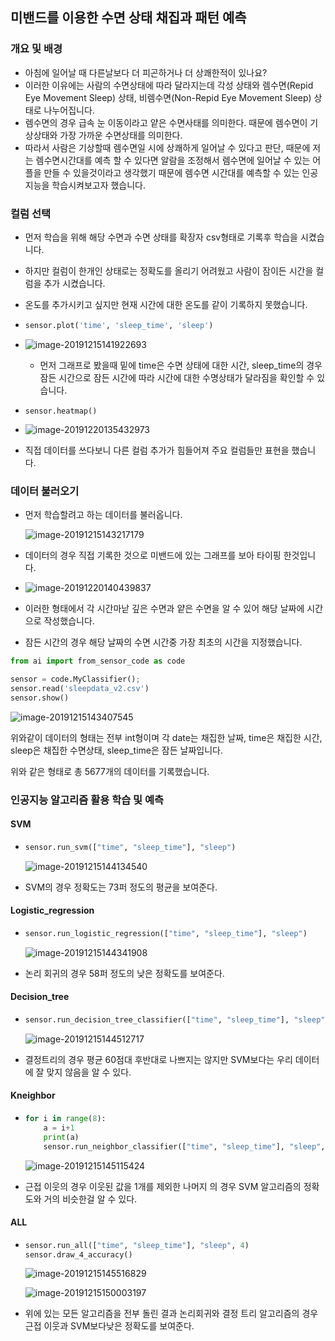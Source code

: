 ## 미밴드를 이용한 수면 상태 채집과 패턴 예측

### 개요 및 배경

- 아침에 일어날 때 다른날보다 더 피곤하거나 더 상쾌한적이 있나요?
- 이러한 이유에는 사람의 수면상태에 따라 달라지는데 각성 상태와 렘수면(Repid Eye Movement Sleep) 상태, 비렘수면(Non-Repid Eye Movement Sleep) 상태로 나누어집니다.
- 렘수면의 경우 급속 눈 이동이라고 얕은 수면사태를 의미한다. 때문에 렘수면이 기상상태와 가장 가까운 수면상태를 의미한다.
- 따라서 사람은 기상할때 렘수면일 시에 상쾌하게 일어날 수 있다고 판단, 때문에 저는 렘수면시간대를 예측 할 수 있다면 알람을 조정해서 렘수면에 일어날 수 있는 어플을 만들 수 있을것이라고 생각했기 때문에 렘수면 시간대를 예측할 수 있는 인공지능을 학습시켜보고자 했습니다.

### 컬럼 선택

- 먼저 학습을 위해 해당 수면과 수면 상태를 확장자 csv형태로 기록후 학습을 시켰습니다.

- 하지만 컬럼이 한개인 상태로는 정확도를 올리기 어려웠고 사람이 잠이든 시간을 컬럼을 추가 시켰습니다.

- 온도를 추가시키고 싶지만 현재 시간에 대한 온도를 같이 기록하지 못했습니다.

- ```python
  sensor.plot('time', 'sleep_time', 'sleep')
  ```

- ![image-20191215141922693](./images/image-20191215141922693.png)

  - 먼저 그래프로 봤을때 밑에 time은 수면 상태에 대한 시간, sleep_time의 경우 잠든 시간으로 잠든 시간에 따라 시간에 대한 수명상태가 달라짐을 확인할 수 있습니다.
  
- ```pyhon
  sensor.heatmap()
  ```

- ![image-20191220135432973](./images/image-20191220135545897.png)
- 직접 데이터를 쓰다보니 다른 컬럼 추가가 힘들어져 주요 컬럼들만 표현을 했습니다.

### 데이터 불러오기

- 먼저 학습할려고 하는 데이터를 불러옵니다.

  ![image-20191215143217179](./images/image-20191215143217179.png)

- 데이터의 경우 직접 기록한 것으로 미밴드에 있는 그래프를 보아 타이핑 한것입니다.
- ![image-20191220140439837](./images/image-20191220140439837.png)
- 이러한 형태에서 각 시간마낟 깊은 수면과 얕은 수면을 알 수 있어 해당 날짜에 시간으로 작성했습니다.
- 잠든 시간의 경우 해당 날짜의 수면 시간중 가장 최초의 시간을 지정했습니다.

```python
from ai import from_sensor_code as code

sensor = code.MyClassifier();
sensor.read('sleepdata_v2.csv')
sensor.show()
```

![image-20191215143407545](./images/image-20191215143407545.png)

위와같이 데이터의 형태는 전부 int형이며 각 date는 채집한 날짜, time은 채집한 시간, sleep은 채집한 수면상태, sleep_time은 잠든 날짜입니다. 

위와 같은 형태로 총 5677개의 데이터를 기록했습니다.

### 인공지능 알고리즘 활용 학습 및 예측

#### SVM

- ```python
  sensor.run_svm(["time", "sleep_time"], "sleep")
  ```

  ![image-20191215144134540](./images/image-20191215144134540.png)

- SVM의 경우 정확도는 73퍼 정도의 평균을 보여준다.

#### Logistic_regression

- ```python
  sensor.run_logistic_regression(["time", "sleep_time"], "sleep")
  ```

  ![image-20191215144341908](./images/image-20191215144341908.png)

- 논리 회귀의 경우 58퍼 정도의 낮은 정확도를 보여준다.

#### Decision_tree

- ```python
  sensor.run_decision_tree_classifier(["time", "sleep_time"], "sleep")
  ```

  ![image-20191215144512717](./images/image-20191215144512717.png)

- 결정트리의 경우 평균 60점대 후반대로 나쁘지는 않지만 SVM보다는 우리 데이터에 잘 맞지 않음을 알 수 있다.

#### Kneighbor

- ```python
  for i in range(8):
      a = i+1
      print(a)
      sensor.run_neighbor_classifier(["time", "sleep_time"], "sleep", a)
  ```

  ![image-20191215145115424](./images/image-20191215145115424.png)

- 근접 이웃의 경우 이웃된 값을 1개를 제외한 나머지 의 경우 SVM 알고리즘의 정확도와 거의 비슷한걸 알 수 있다.

#### ALL

- ```python
  sensor.run_all(["time", "sleep_time"], "sleep", 4)
  sensor.draw_4_accuracy()
  ```

  ![image-20191215145516829](./images/image-20191215145516829.png)

  ![image-20191215150003197](./images/image-20191215150003197.png)

- 위에 있는 모든 알고리즘을 전부 돌린 결과 논리회귀와 결정 트리 알고리즘의 경우 근접 이웃과 SVM보다낮은 정확도를 보여준다.
